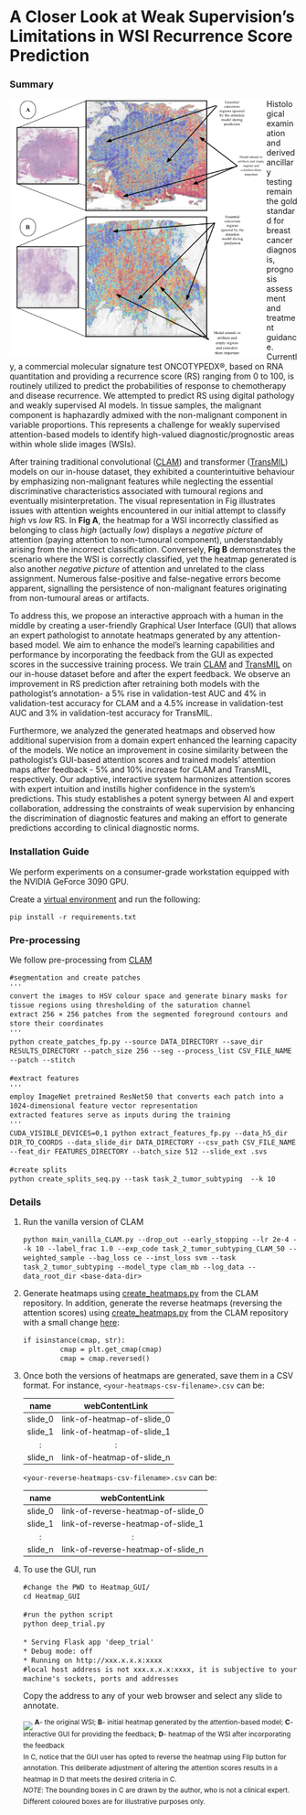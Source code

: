 # A Closer Look at Weak Supervision’s Limitations in WSI Recurrence Score Prediction

### Summary

<img src="9.png" width="450" height="450" align="left">

Histological examination and derived ancillary testing remain the gold standard for breast cancer diagnosis, prognosis assessment and treatment guidance. Currently, a commercial molecular signature test ONCOTYPEDX®, based on RNA quantitation and providing a recurrence score (RS) ranging from 0 to 100, is routinely utilized to predict the probabilities of response to chemotherapy and disease recurrence. We attempted to predict RS using digital pathology and weakly supervised AI models. In tissue samples, the malignant component is haphazardly admixed with the non-malignant component in variable proportions. This represents a challenge for weakly supervised attention-based models to identify high-valued diagnostic/prognostic areas within whole slide images (WSIs). 

After training traditional convolutional ([CLAM](https://github.com/mahmoodlab/CLAM)) and transformer ([TransMIL](https://github.com/szc19990412/TransMIL)) models on our in-house dataset, they exhibited a counterintuitive behaviour by emphasizing non-malignant features while neglecting the essential discriminative characteristics associated with tumoural regions and eventually misinterpretation. The visual representation in Fig illustrates issues with attention weights encountered in our initial attempt to classify <i>high</i> vs <i>low</i> RS. In <b>Fig A</b>, the heatmap for a WSI incorrectly classified as belonging to class <i>high</i> (actually <i>low</i>) displays a <i>negative picture</i> of attention (paying attention to non-tumoural component), understandably arising from the incorrect classification. Conversely, <b>Fig B</b> demonstrates the scenario where the WSI is correctly classified, yet the heatmap generated is also another <i>negative picture</i> of attention and unrelated to the class assignment. Numerous false-positive and false-negative errors become apparent, signalling the persistence of non-malignant features originating from non-tumoural areas or artifacts. 

To address this, we propose an interactive approach with a human in the middle by creating a user-friendly Graphical User Interface (GUI) that allows an expert pathologist to annotate heatmaps generated by any attention-based model. We aim to enhance the model’s learning capabilities and performance by incorporating the feedback from the GUI as expected scores in the successive training process. We train [CLAM](https://github.com/mahmoodlab/CLAM) and [TransMIL](https://github.com/szc19990412/TransMIL) on our in-house dataset before and after the expert feedback. We observe an improvement in RS prediction after retraining both models with the pathologist’s annotation- a 5% rise in validation-test AUC and 4% in validation-test accuracy for CLAM and a 4.5% increase in validation-test AUC and 3% in validation-test accuracy for TransMIL. 

Furthermore, we analyzed the generated heatmaps and observed how additional supervision from a domain expert enhanced the learning capacity of the models. We notice an improvement in cosine similarity between the pathologist’s GUI-based attention scores and trained models’ attention maps after feedback - 5% and 10% increase for CLAM and TransMIL, respectively. Our adaptive, interactive system harmonizes attention scores with expert intuition and instills higher confidence in the system’s predictions. This study establishes a potent synergy between AI and expert collaboration, addressing the constraints of weak supervision by enhancing the discrimination of diagnostic features and making an effort to generate predictions according to clinical diagnostic norms.

### Installation Guide

We perform experiments on a consumer-grade workstation equipped with the NVIDIA GeForce 3090 GPU. 

Create a [virtual environment](https://docs.python.org/3/library/venv.html) and run the following:

```
pip install -r requirements.txt
```

### Pre-processing

We follow pre-processing from [CLAM](https://github.com/mahmoodlab/CLAM)
```
#segmentation and create patches
'''
convert the images to HSV colour space and generate binary masks for tissue regions using thresholding of the saturation channel
extract 256 × 256 patches from the segmented foreground contours and store their coordinates
'''
python create_patches_fp.py --source DATA_DIRECTORY --save_dir RESULTS_DIRECTORY --patch_size 256 --seg --process_list CSV_FILE_NAME --patch --stitch

#extract features
'''
employ ImageNet pretrained ResNet50 that converts each patch into a 1024-dimensional feature vector representation
extracted features serve as inputs during the training
'''
CUDA_VISIBLE_DEVICES=0,1 python extract_features_fp.py --data_h5_dir DIR_TO_COORDS --data_slide_dir DATA_DIRECTORY --csv_path CSV_FILE_NAME --feat_dir FEATURES_DIRECTORY --batch_size 512 --slide_ext .svs

#create splits
python create_splits_seq.py --task task_2_tumor_subtyping  --k 10
```


### Details

1. Run the vanilla version of CLAM
   ```
   python main_vanilla_CLAM.py --drop_out --early_stopping --lr 2e-4 --k 10 --label_frac 1.0 --exp_code task_2_tumor_subtyping_CLAM_50 --weighted_sample --bag_loss ce --inst_loss svm --task task_2_tumor_subtyping --model_type clam_mb --log_data --data_root_dir <base-data-dir>
   ```

2. Generate heatmaps using [create_heatmaps.py](https://github.com/mahmoodlab/CLAM/blob/master/create_heatmaps.py) from the CLAM repository. In addition, generate the reverse heatmaps (reversing the attention scores) using [create_heatmaps.py](https://github.com/mahmoodlab/CLAM/blob/master/create_heatmaps.py) from the CLAM repository with a small change [here](https://github.com/mahmoodlab/CLAM/blob/9482cbc72df522087cfbaa3e6b52da5207a7980a/wsi_core/WholeSlideImage.py#L623):
   ```
   if isinstance(cmap, str):
            cmap = plt.get_cmap(cmap)
            cmap = cmap.reversed()
   ```

4. Once both the versions of heatmaps are generated, save them in a CSV format. For instance, ```<your-heatmaps-csv-filename>.csv``` can be:
   
   | <b>name</b> | <b>webContentLink</b>   | 
   | :---:   | :---: | 
   | slide_0 | link-of-heatmap-of-slide_0 |
   | slide_1 | link-of-heatmap-of-slide_1 |
   | : | : |
   | slide_n | link-of-heatmap-of-slide_n |

   ```<your-reverse-heatmaps-csv-filename>.csv``` can be:

    | <b>name</b> | <b>webContentLink</b>   | 
   | :---:   | :---: | 
   | slide_0 | link-of-reverse-heatmap-of-slide_0 |
   | slide_1 | link-of-reverse-heatmap-of-slide_1 |
   | : | : |
   | slide_n | link-of-reverse-heatmap-of-slide_n |

5. To use the GUI, run
   ```
   #change the PWD to Heatmap_GUI/
   cd Heatmap_GUI

   #run the python script
   python deep_trial.py

   * Serving Flask app 'deep_trial'
   * Debug mode: off
   * Running on http://xxx.x.x.x:xxxx
   #local host address is not xxx.x.x.x:xxxx, it is subjective to your machine's sockets, ports and addresses
   ```
   Copy the address to any of your web browser and select any slide to annotate.


   <img src="8.png"  align="center">
   <sup>
      <b>A</b>- the original WSI; <b>B</b>- initial heatmap generated by the attention-based model; <b>C</b>- interactive GUI for providing the feedback; <b>D</b>- heatmap of the
         WSI after incorporating the feedback <br>
         In C, notice that the GUI user has opted to reverse the heatmap using Flip button for annotation. This deliberate adjustment of altering the attention scores
         results in a heatmap in D that meets the desired criteria in C. <br>
         <i>NOTE</i>: The bounding boxes in C are drawn by the author, who is not a clinical expert. Different coloured boxes are for illustrative purposes only.
  </sup>
   



   



   

   
